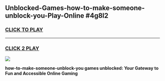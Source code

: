 
## Unblocked-Games-how-to-make-someone-unblock-you-Play-Online #4g8l2
<h3>
<a href="https://news.freeplayer.one?title=how-to-make-someone-unblock-you&ref=3">CLICK TO PLAY</a></h3>
<hr>

<h3>
<a href="https://news.freeplayer.one?title=how-to-make-someone-unblock-you&ref=3">CLICK 2 PLAY</a>
  
</h3>

<a href="https://news.freeplayer.one?title=how-to-make-someone-unblock-you&ref=3"><img src="https://clearcache.store/games.png"></a>


**how-to-make-someone-unblock-you games unblocked: Your Gateway to Fun and Accessible Online Gaming**
